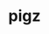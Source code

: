 ---
title: "pigz"
layout: cache
categories: [package, v0.18.1]
meta: {"versions": ["2.7"], "compilers": ["gcc@=7.3.1", "gcc@=7.5.0", "gcc@=8.4.0"], "oss": ["amzn2", "ubuntu18.04"], "platforms": ["linux"], "targets": ["aarch64", "graviton2", "x86_64", "x86_64_v3", "x86_64_v4"], "stacks": ["aws-ahug", "aws-ahug-aarch64", "aws-isc", "aws-isc-aarch64", "build_systems", "data-vis-sdk", "e4s", "radiuss", "root", "tutorial"], "num_specs": 6, "num_specs_by_stack": {"e4s": 1, "root": 6, "data-vis-sdk": 1, "build_systems": 1, "tutorial": 2, "radiuss": 1, "aws-isc": 2, "aws-ahug": 2, "aws-isc-aarch64": 2, "aws-ahug-aarch64": 2}}
spec_details: [{"hash": "i74tgiq3mfpjl2zih7gdmaaxrspwpuph", "compiler": "gcc@=7.5.0", "versions": ["2.7"], "os": "ubuntu18.04", "platform": "linux", "target": "x86_64", "variants": [], "stacks": ["e4s", "root", "data-vis-sdk", "build_systems", "tutorial", "radiuss"], "size": "-", "tarball": "https://binaries.spack.io/releases/v0.18.1/build_cache/linux-ubuntu18.04-x86_64/gcc-7.5.0/pigz-2.7/linux-ubuntu18.04-x86_64-gcc-7.5.0-pigz-2.7-i74tgiq3mfpjl2zih7gdmaaxrspwpuph.spack"}, {"hash": "jwugab4nzztzl5eqsmdyyadvfbxegwhz", "compiler": "gcc@=7.3.1", "versions": ["2.7"], "os": "amzn2", "platform": "linux", "target": "x86_64_v4", "variants": [], "stacks": ["aws-isc", "root", "aws-ahug"], "size": "-", "tarball": "https://binaries.spack.io/releases/v0.18.1/build_cache/linux-amzn2-x86_64_v4/gcc-7.3.1/pigz-2.7/linux-amzn2-x86_64_v4-gcc-7.3.1-pigz-2.7-jwugab4nzztzl5eqsmdyyadvfbxegwhz.spack"}, {"hash": "4cux3mvv5c42bpfzbkwboqiatqv5ynuu", "compiler": "gcc@=7.3.1", "versions": ["2.7"], "os": "amzn2", "platform": "linux", "target": "graviton2", "variants": [], "stacks": ["aws-isc-aarch64", "root", "aws-ahug-aarch64"], "size": "-", "tarball": "https://binaries.spack.io/releases/v0.18.1/build_cache/linux-amzn2-graviton2/gcc-7.3.1/pigz-2.7/linux-amzn2-graviton2-gcc-7.3.1-pigz-2.7-4cux3mvv5c42bpfzbkwboqiatqv5ynuu.spack"}, {"hash": "dzrho6csjmvd5v2em33gtpai4vleutxs", "compiler": "gcc@=7.3.1", "versions": ["2.7"], "os": "amzn2", "platform": "linux", "target": "aarch64", "variants": [], "stacks": ["aws-isc-aarch64", "root", "aws-ahug-aarch64"], "size": "-", "tarball": "https://binaries.spack.io/releases/v0.18.1/build_cache/linux-amzn2-aarch64/gcc-7.3.1/pigz-2.7/linux-amzn2-aarch64-gcc-7.3.1-pigz-2.7-dzrho6csjmvd5v2em33gtpai4vleutxs.spack"}, {"hash": "m24zy33gozxokhamyla7c6cz5h3ido5n", "compiler": "gcc@=7.3.1", "versions": ["2.7"], "os": "amzn2", "platform": "linux", "target": "x86_64_v3", "variants": [], "stacks": ["aws-isc", "root", "aws-ahug"], "size": "-", "tarball": "https://binaries.spack.io/releases/v0.18.1/build_cache/linux-amzn2-x86_64_v3/gcc-7.3.1/pigz-2.7/linux-amzn2-x86_64_v3-gcc-7.3.1-pigz-2.7-m24zy33gozxokhamyla7c6cz5h3ido5n.spack"}, {"hash": "4ocehhgcnxjdwwvx223wussvgvfazswn", "compiler": "gcc@=8.4.0", "versions": ["2.7"], "os": "ubuntu18.04", "platform": "linux", "target": "x86_64", "variants": [], "stacks": ["root", "tutorial"], "size": "-", "tarball": "https://binaries.spack.io/releases/v0.18.1/build_cache/linux-ubuntu18.04-x86_64/gcc-8.4.0/pigz-2.7/linux-ubuntu18.04-x86_64-gcc-8.4.0-pigz-2.7-4ocehhgcnxjdwwvx223wussvgvfazswn.spack"}]
---